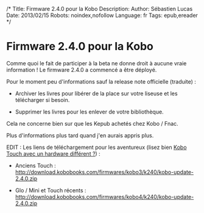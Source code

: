 /*
Title: Firmware 2.4.0 pour la Kobo
Description: 
Author: Sébastien Lucas
Date: 2013/02/15
Robots: noindex,nofollow
Language: fr
Tags: epub,ereader
*/
# Firmware 2.4.0 pour la Kobo

Comme quoi le fait de participer à la beta ne donne droit à aucune vraie information ! Le firmware 2.4.0 a commencé a être déployé.

Pour le moment peu d'informations sauf la release note officielle (traduite) :

*	Archiver les livres pour libérer de la place sur votre liseuse et les télécharger si besoin.

*	Supprimer les livres pour les enlever de votre bibliothèque.

Cela ne concerne bien sur que les Kepub achetés chez Kobo / Fnac.

Plus d'informations plus tard quand j'en aurais appris plus.

EDIT : Les liens de téléchargement pour les aventureux (lisez bien [Kobo Touch avec un hardware différent ?](/blog/kobo-ereader-touch-51)) :

*	Anciens Touch : http://download.kobobooks.com/firmwares/kobo3/k240/kobo-update-2.4.0.zip

*	Glo / Mini et Touch récents : http://download.kobobooks.com/firmwares/kobo4/k240/kobo-update-2.4.0.zip

